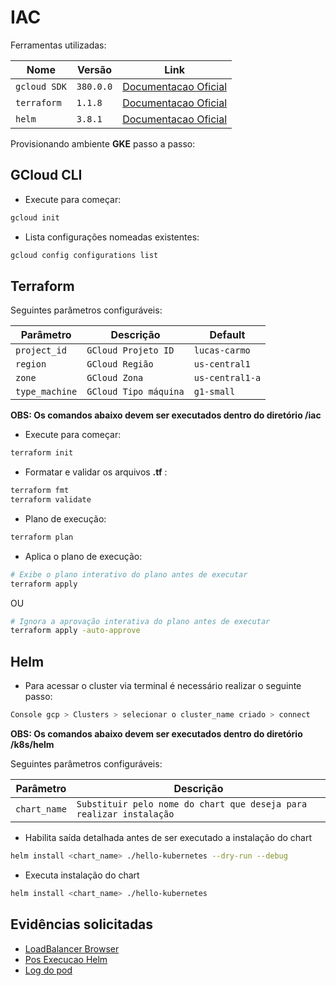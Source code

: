 # IAC

Ferramentas utilizadas:

Nome                              | Versão          | Link
----------------------------------|-----------------|----------------------------------------------------
`gcloud SDK`                      | `380.0.0`       | [Documentacao Oficial](https://cloud.google.com/sdk/docs/install)
`terraform`                       | `1.1.8`         | [Documentacao Oficial](https://www.terraform.io/downloads)
`helm`                            | `3.8.1`         | [Documentacao Oficial](https://helm.sh/docs/intro/install/)


Provisionando ambiente **GKE** passo a passo:

## GCloud CLI

* Execute para começar:

```bash
gcloud init
``` 

* Lista configurações nomeadas existentes:

```bash
gcloud config configurations list
```

## Terraform

Seguintes parâmetros configuráveis:

Parâmetro                         | Descrição                 | Default
----------------------------------|---------------------------|----------------------------------------------------
`project_id`                      | `GCloud Projeto ID`       | `lucas-carmo`
`region`                          | `GCloud Região`           | `us-central1`
`zone`                            | `GCloud Zona`             | `us-central1-a`
`type_machine`                    | `GCloud Tipo máquina`     | `g1-small`

**OBS: Os comandos abaixo devem ser executados dentro do diretório /iac**

* Execute para começar:

```bash
terraform init
```

* Formatar e validar os arquivos **.tf** :

```bash
terraform fmt
terraform validate
``` 

* Plano de execução:

```bash
terraform plan
```

* Aplica o plano de execução:

```bash
# Exibe o plano interativo do plano antes de executar
terraform apply
``` 
OU
```bash
# Ignora a aprovação interativa do plano antes de executar
terraform apply -auto-approve
```

## Helm

* Para acessar o cluster via terminal é necessário realizar o seguinte passo:

```bash
Console gcp > Clusters > selecionar o cluster_name criado > connect
``` 

**OBS: Os comandos abaixo devem ser executados dentro do diretório /k8s/helm**

Seguintes parâmetros configuráveis:

Parâmetro                         | Descrição                 
----------------------------------|-----------------------------------------------
`chart_name`                      | `Substituir pelo nome do chart que deseja para realizar instalação`


* Habilita saída detalhada antes de ser executado a instalação do chart

```bash
helm install <chart_name> ./hello-kubernetes --dry-run --debug
```

* Executa instalação do chart

```bash
helm install <chart_name> ./hello-kubernetes
``` 

## Evidências solicitadas

- [LoadBalancer Browser](lucas-carmo-sre/lb_browser.png)
- [Pos Execucao Helm](lucas-carmo-sre/exec_helm.png)
- [Log do pod](lucas-carmo-sre/logs_pod.txt)

